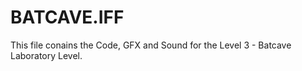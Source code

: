 # BATCAVE.IFF

This file conains the Code, GFX and Sound for the Level 3 - Batcave Laboratory Level.

